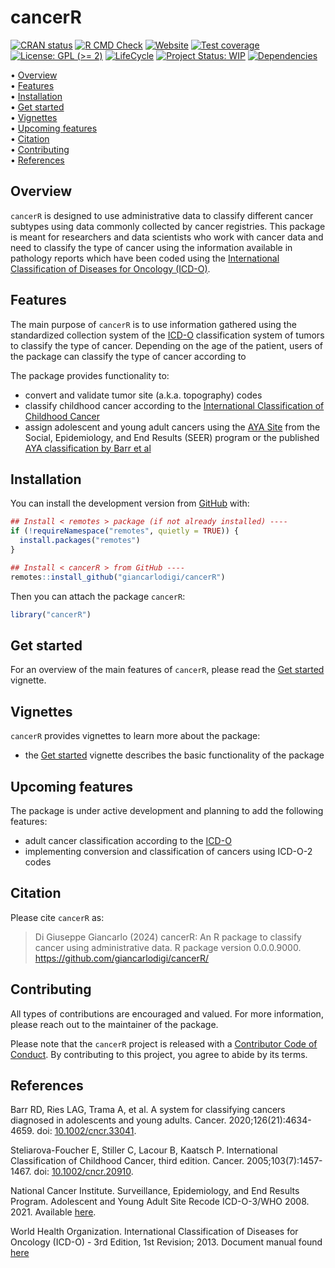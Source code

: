 
<!-- README.md is generated from README.Rmd. Please edit that file -->

# cancerR <!-- <img src="man/figures/package-sticker.png" align="right" style="float:right; height:120px;"/> -->

<!-- badges: start -->

[![CRAN
status](https://www.r-pkg.org/badges/version/cancerR)](https://CRAN.R-project.org/package=cancerR)
[![R CMD
Check](https://github.com/giancarlodigi/cancerR/actions/workflows/R-CMD-check.yaml/badge.svg)](https://github.com/giancarlodigi/cancerR/actions/workflows/R-CMD-check.yaml)
[![Website](https://github.com/giancarlodigi/cancerR/actions/workflows/pkgdown.yaml/badge.svg)](https://github.com/giancarlodigi/cancerR/actions/workflows/pkgdown.yaml)
[![Test
coverage](https://github.com/giancarlodigi/cancerR/actions/workflows/test-coverage.yaml/badge.svg)](https://github.com/giancarlodigi/cancerR/actions/workflows/test-coverage.yaml)
[![License: GPL (\>=
2)](https://img.shields.io/badge/License-GPL%20%28%3E%3D%202%29-blue.svg)](https://choosealicense.com/licenses/gpl-2.0/)
[![LifeCycle](https://img.shields.io/badge/lifecycle-experimental-orange)](https://lifecycle.r-lib.org/articles/stages.html#experimental)
[![Project Status:
WIP](https://www.repostatus.org/badges/latest/wip.svg)](https://www.repostatus.org/#wip)
[![Dependencies](https://img.shields.io/badge/dependencies-0/0-brightgreen?style=flat)](#)
<!-- badges: end -->

<p align="left">
• <a href="#overview">Overview</a><br> •
<a href="#features">Features</a><br> •
<a href="#installation">Installation</a><br> •
<a href="#get-started">Get started</a><br> •
<a href="#vignettes">Vignettes</a><br> •
<a href="#upcoming-features">Upcoming features</a><br> •
<a href="#citation">Citation</a><br> •
<a href="#contributing">Contributing</a><br> •
<a href="#references">References</a>
</p>

## Overview

`cancerR` is designed to use administrative data to classify different
cancer subtypes using data commonly collected by cancer registries. This
package is meant for researchers and data scientists who work with
cancer data and need to classify the type of cancer using the
information available in pathology reports which have been coded using
the [International Classification of Diseases for Oncology
(ICD-O)](https://www.who.int/standards/classifications/other-classifications/international-classification-of-diseases-for-oncology).

## Features

The main purpose of `cancerR` is to use information gathered using the
standardized collection system of the
[ICD-O](https://www.who.int/standards/classifications/other-classifications/international-classification-of-diseases-for-oncology)
classification system of tumors to classify the type of cancer.
Depending on the age of the patient, users of the package can classify
the type of cancer according to

The package provides functionality to:

- convert and validate tumor site (a.k.a. topography) codes
- classify childhood cancer according to the [International
  Classification of Childhood
  Cancer](https://doi.org/10.1002/cncr.20910)
- assign adolescent and young adult cancers using the [AYA
  Site](https://seer.cancer.gov/ayarecode/) from the Social,
  Epidemiology, and End Results (SEER) program or the published [AYA
  classification by Barr et al](https://doi.org/10.1002/cncr.33041)

## Installation

You can install the development version from
[GitHub](https://github.com/) with:

``` r
## Install < remotes > package (if not already installed) ----
if (!requireNamespace("remotes", quietly = TRUE)) {
  install.packages("remotes")
}

## Install < cancerR > from GitHub ----
remotes::install_github("giancarlodigi/cancerR")
```

Then you can attach the package `cancerR`:

``` r
library("cancerR")
```

## Get started

For an overview of the main features of `cancerR`, please read the [Get
started](https://giancarlodigi.github.io/cancerR/articles/cancerR.html)
vignette.

## Vignettes

`cancerR` provides vignettes to learn more about the package:

- the [Get
  started](https://giancarlodigi.github.io/cancerR/articles/cancerR.html)
  vignette describes the basic functionality of the package

## Upcoming features

The package is under active development and planning to add the
following features:

- adult cancer classification according to the
  [ICD-O](https://www.who.int/standards/classifications/other-classifications/international-classification-of-diseases-for-oncology)
- implementing conversion and classification of cancers using ICD-O-2
  codes

## Citation

Please cite `cancerR` as:

> Di Giuseppe Giancarlo (2024) cancerR: An R package to classify cancer
> using administrative data. R package version 0.0.0.9000.
> <https://github.com/giancarlodigi/cancerR/>

## Contributing

All types of contributions are encouraged and valued. For more
information, please reach out to the maintainer of the package.

Please note that the `cancerR` project is released with a [Contributor
Code of
Conduct](https://contributor-covenant.org/version/2/1/CODE_OF_CONDUCT.html).
By contributing to this project, you agree to abide by its terms.

## References

Barr RD, Ries LAG, Trama A, et al. A system for classifying cancers
diagnosed in adolescents and young adults. Cancer.
2020;126(21):4634-4659. doi:
[10.1002/cncr.33041](https://doi.org/10.1002/cncr.33041).

Steliarova-Foucher E, Stiller C, Lacour B, Kaatsch P. International
Classification of Childhood Cancer, third edition. Cancer.
2005;103(7):1457-1467. doi:
[10.1002/cncr.20910](https://doi.org/10.1002/cncr.20910).

National Cancer Institute. Surveillance, Epidemiology, and End Results
Program. Adolescent and Young Adult Site Recode ICD-O-3/WHO 2008. 2021.
Available [here](https://seer.cancer.gov/ayarecode/).

World Health Organization. International Classification of Diseases for
Oncology (ICD-O) - 3rd Edition, 1st Revision; 2013. Document manual
found
[here](https://apps.who.int/iris/bitstream/handle/10665/96612/9789241548496_eng.pdf)
